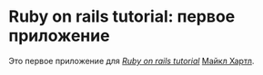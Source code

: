 # Ruby on rails tutorial: первое приложение 
 
Это первое приложение для
[*Ruby on rails tutorial*](http://reilstutorial.org/)
  [Майкл Хартл](http://michelhartl.com/).


